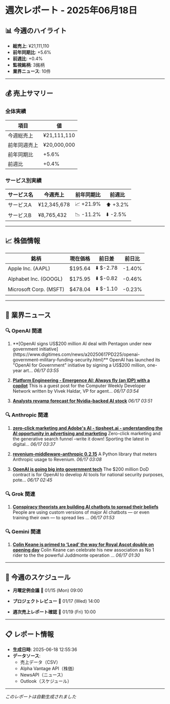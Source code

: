 # 週次レポート - 2025年06月18日

## 📊 今週のハイライト

- **総売上**: ¥21,111,110
- **前年同期比**: +5.6%
- **前週比**: +0.4%
- **監視銘柄**: 3銘柄
- **業界ニュース**: 10件

---

## 💰 売上サマリー

### 全体実績
| 項目 | 値 |
|------|------|
| 今週総売上 | ¥21,111,110 |
| 前年同週売上 | ¥20,000,000 |
| 前年同期比 | +5.6% |
| 前週比 | +0.4% |

### サービス別実績
| サービス名 | 今週売上 | 前年同期比 | 前週比 |
|------------|----------|------------|--------|
| サービスA | ¥12,345,678 | 📈 +21.9% | ⬆️ +3.2% |
| サービスB | ¥8,765,432 | 📉 -11.2% | ⬇️ -2.5% |

---

## 📈 株価情報

| 銘柄 | 現在価格 | 前日差 | 前日比 |
|------|----------|--------|--------|
| Apple Inc. (AAPL) | $195.64 | ⬇️ $-2.78 | -1.40% |
| Alphabet Inc. (GOOGL) | $175.95 | ⬇️ $-0.82 | -0.46% |
| Microsoft Corp. (MSFT) | $478.04 | ⬇️ $-1.10 | -0.23% |

---

## 📰 業界ニュース


### 🔍 OpenAI 関連

1. **[OpenAI signs US$200 million AI deal with Pentagon under new government initiative](https://www.digitimes.com/news/a20250617PD225/openai-government-military-funding-security.html)**
   OpenAI has launched its "OpenAI for Government" initiative by signing a US$200 million, one-year art...
   *06/17 03:55*

2. **[Platform Engineering - Emergence AI: Always fly (an IDP) with a copilot](https://www.computerweekly.com/blog/CW-Developer-Network/Platform-Engineering-Emergence-AI-Always-fly-an-IDP-with-a-copilot)**
   This is a guest post for the Computer Weekly Developer Network written by Vivek Haldar, VP for agent...
   *06/17 03:54*

3. **[Analysts revamp forecast for Nvidia-backed AI stock](https://biztoc.com/x/e96e96cde97fdc51)**
   *06/17 03:51*


### 🔍 Anthropic 関連

1. **[zero-click marketing and Adobe's AI - tipsheet.ai - understanding the AI opportunity in advertising and marketing](https://tipsheet.ai/news/zero-click-marketing-adobe/)**
   Zero-click marketing and the generative search funnel –write it down! Sporting the latest in digital...
   *06/17 03:37*

2. **[revenium-middleware-anthropic 0.2.15](https://pypi.org/project/revenium-middleware-anthropic/0.2.15/)**
   A Python library that meters Anthropic usage to Revenium.
   *06/17 03:08*

3. **[OpenAI is going big into government tech](https://www.businessinsider.com/open-ai-going-big-defense-tech-new-pentagon-deal-2025)**
   The $200 million DoD contract is for OpenAI to develop AI tools for national security purposes, pote...
   *06/17 02:45*


### 🔍 Grok 関連

1. **[Conspiracy theorists are building AI chatbots to spread their beliefs](http://www.crikey.com.au/2025/06/17/conspiracy-theorists-building-ai-chatbots/)**
   People are using custom versions of major AI chatbots — or even training their own — to spread lies ...
   *06/17 01:53*


### 🔍 Gemini 関連

1. **[Colin Keane is primed to ‘Lead’ the way for Royal Ascot double on opening day](https://www.independent.ie/sport/horse-racing/colin-keane-is-primed-to-lead-the-way-for-royal-ascot-double-on-opening-day/a198312449.html)**
   Colin Keane can celebrate his new association as No 1 rider to the the powerful Juddmonte operation ...
   *06/17 01:30*



---

## 📅 今週のスケジュール

- **月曜定例会議**
  📅 01/15 (Mon) 09:00

- **プロジェクトレビュー**
  📅 01/17 (Wed) 14:00

- **週次売上レポート確認**
  📅 01/19 (Fri) 10:00



---

## 📋 レポート情報

- **生成日時**: 2025-06-18 12:55:36
- **データソース**: 
  - 売上データ（CSV）
  - Alpha Vantage API（株価）
  - NewsAPI（ニュース）
  - Outlook（スケジュール）

---

*このレポートは自動生成されました*
